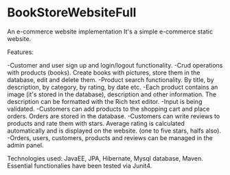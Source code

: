 # BookStoreWebsiteFull
An e-commerce website implementation
It's a simple e-commerce static website.

Features:

-Customer and user sign up and login/logout functionality.
-Crud operations with products (books). Create books with pictures, store them in the database, edit and delete them.
-Product search functionality. By title, by description, by category, by rating, by date etc.
-Each product contains an image (it's stored in the database), description and other information. The description can be formatted with the Rich text editor.
-Input is being validated.
-Customers can add products to the shopping cart and place orders. Orders are stored in the database.
-Customers can write reviews to products and rate them with stars. Average rating is calculated automatically and is displayed on the website. (one to five stars, halfs also).
-Orders, users, customers, products and reviews can be managed in the admin panel.


Technologies used:
JavaEE, JPA, Hibernate, Mysql database, Maven.
Essential functionalies have been tested via Junit4.




